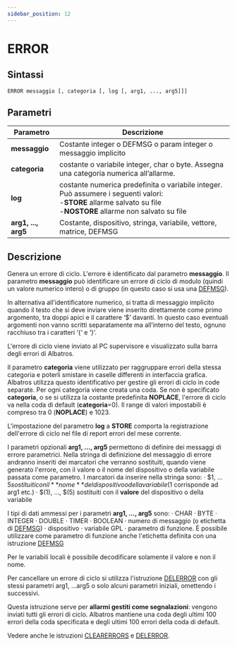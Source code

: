 ```yaml
---
sidebar_position: 12
---
```


# ERROR

## Sintassi

  ```
ERROR messaggio [, categoria [, log [, arg1, ..., arg5]]]
  ```

## Parametri
|Parametro            | Descrizione                                                                                                                   |                
|---------------------|-------------------------------------------------------------------------------------------------------------------------------|
| **messaggio**       | 	Costante integer o DEFMSG o param integer o messaggio implicito                                                             |
| **categoria**       | 	costante o variabile integer, char o byte. Assegna una categoria numerica all’allarme.                                      |
| **log**             | 	costante numerica predefinita o variabile integer. <br/> Può assumere i seguenti valori: <br/>-**STORE** allarme salvato su file <br/>-**NOSTORE** allarme non salvato su file                                                                                                                           |
| **arg1, ..., arg5** | 	Costante, dispositivo, stringa, variabile, vettore, matrice, DEFMSG                                                         |

## Descrizione
Genera un errore di ciclo. L'errore è identificato dal parametro **messaggio**. Il parametro **messaggio** può identificare un errore di ciclo di modulo (quindi un valore numerico intero) o di gruppo (in questo caso si usa una [DEFMSG](DEFMSG.md)).

In alternativa all’identificatore numerico, si tratta di messaggio implicito quando il testo che si deve inviare viene inserito direttamente come primo argomento, tra doppi apici e il carattere ‘$’ davanti. In questo caso eventuali argomenti non vanno scritti separatamente ma all’interno del testo, ognuno racchiuso tra i caratteri ‘\{‘ e ‘\}’.

L'errore di ciclo viene inviato al PC supervisore e visualizzato sulla barra degli errori di Albatros. 

Il parametro **categoria** viene utilizzato per raggruppare errori della stessa categoria e poterli smistare in caselle differenti in interfaccia grafica. Albatros utilizza questo identificativo per gestire gli errori di ciclo in code separate. Per ogni categoria viene creata una coda. Se non è specificato **categoria**, o se si utilizza la costante predefinita **NOPLACE**, l'errore di ciclo va nella coda di default (**categoria**=0). Il range di valori impostabili è compreso tra 0 (**NOPLACE**) e 1023.  

L'impostazione del parametro **log** a **STORE** comporta la registrazione dell'errore di ciclo nel file di report errori del mese corrente. 

I parametri opzionali **arg1, ..., arg5** permettono di definire dei messaggi di errore parametrici. Nella stringa di definizione del messaggio di errore andranno inseriti dei marcatori che verranno sostituiti, quando viene generato l'errore, con il valore o il nome del dispositivo o della variabile passata come parametro. I marcatori da inserire nella stringa sono:
·	$1, ... $5	sostituiti con il **nome** del dispositivo o della variabile ($1 corrisponde ad arg1 etc.) 
·	$(1), ..., $(5)	sostituiti con il **valore** del dispositivo o della variabile

I tipi di dati ammessi per i parametri **arg1, ..., arg5** sono:
·	CHAR
·	BYTE
·	INTEGER
·	DOUBLE
·	TIMER
·	BOOLEAN
·	numero di messaggio (o etichetta di [DEFMSG](DEFMSG.md))
·	dispositivo
·	variabile GPL
·	parametro di funzione. È possibile utilizzare come parametro di funzione anche l'etichetta definita con una istruzione [DEFMSG](DEFMSG.md)

Per le variabili locali è possibile decodificare solamente il valore e non il nome.

Per cancellare un errore di ciclo si utilizza l'istruzione [DELERROR](DELERROR.md) con gli stessi parametri arg1, ...arg5 o solo alcuni parametri iniziali, omettendo i successivi.

Questa istruzione serve per **allarmi gestiti come segnalazioni**: vengono inviati tutti gli errori di ciclo. Albatros mantiene una coda degli ultimi 100 errori della coda specificata e degli ultimi 100 errori della coda di default.

Vedere anche le istruzioni [CLEARERRORS](CLEARERRORS.md) e [DELERROR](DELERROR.md).
